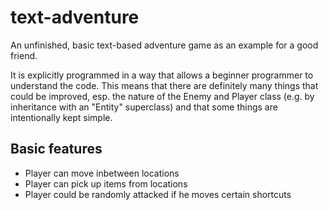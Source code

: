 # text-adventure

An unfinished, basic text-based adventure game as an example for a good friend.

It is explicitly programmed in a way that allows a beginner programmer to understand the code.
This means that there are definitely many things that could be improved, esp. the nature of the Enemy and Player class (e.g. by inheritance with an "Entity" superclass) and that some things are intentionally kept simple.

## Basic features

* Player can move inbetween locations
* Player can pick up items from locations
* Player could be randomly attacked if he moves certain shortcuts
